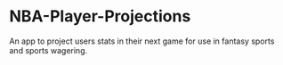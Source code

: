 # NBA-Player-Projections
An app to project users stats in their next game for use in fantasy sports and sports wagering.
